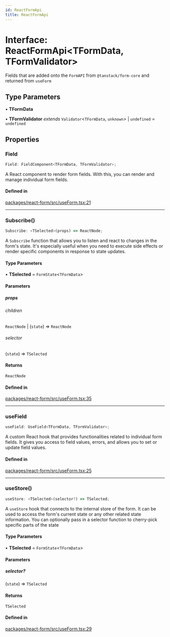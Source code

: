 ```yaml
---
id: ReactFormApi
title: ReactFormApi
---
```


# Interface: ReactFormApi\<TFormData, TFormValidator\>

Fields that are added onto the `FormAPI` from `@tanstack/form-core` and returned from `useForm`

## Type Parameters

• **TFormData**

• **TFormValidator** *extends* `Validator`\<`TFormData`, `unknown`\> \| `undefined` = `undefined`

## Properties

### Field

```ts
Field: FieldComponent<TFormData, TFormValidator>;
```

A React component to render form fields. With this, you can render and manage individual form fields.

#### Defined in

[packages/react-form/src/useForm.tsx:21](https://github.com/TanStack/form/blob/main/packages/react-form/src/useForm.tsx#L21)

***

### Subscribe()

```ts
Subscribe: <TSelected>(props) => ReactNode;
```

A `Subscribe` function that allows you to listen and react to changes in the form's state. It's especially useful when you need to execute side effects or render specific components in response to state updates.

#### Type Parameters

• **TSelected** = `FormState`\<`TFormData`\>

#### Parameters

##### props

###### children

`ReactNode` \| (`state`) => `ReactNode`

###### selector

(`state`) => `TSelected`

#### Returns

`ReactNode`

#### Defined in

[packages/react-form/src/useForm.tsx:35](https://github.com/TanStack/form/blob/main/packages/react-form/src/useForm.tsx#L35)

***

### useField

```ts
useField: UseField<TFormData, TFormValidator>;
```

A custom React hook that provides functionalities related to individual form fields. It gives you access to field values, errors, and allows you to set or update field values.

#### Defined in

[packages/react-form/src/useForm.tsx:25](https://github.com/TanStack/form/blob/main/packages/react-form/src/useForm.tsx#L25)

***

### useStore()

```ts
useStore: <TSelected>(selector?) => TSelected;
```

A `useStore` hook that connects to the internal store of the form. It can be used to access the form's current state or any other related state information. You can optionally pass in a selector function to cherry-pick specific parts of the state

#### Type Parameters

• **TSelected** = `FormState`\<`TFormData`\>

#### Parameters

##### selector?

(`state`) => `TSelected`

#### Returns

`TSelected`

#### Defined in

[packages/react-form/src/useForm.tsx:29](https://github.com/TanStack/form/blob/main/packages/react-form/src/useForm.tsx#L29)
